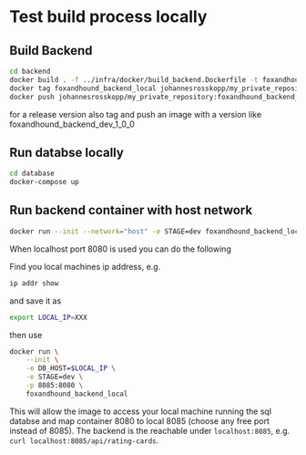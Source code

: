 # Test build process locally

## Build Backend

```bash
cd backend
docker build . -f ../infra/docker/build_backend.Dockerfile -t foxandhound_backend_local
docker tag foxandhound_backend_local johannesrosskopp/my_private_repository:foxandhound_backend_dev_latest
docker push johannesrosskopp/my_private_repository:foxandhound_backend_dev_latest
```

for a release version also tag and push an image with a version like foxandhound_backend_dev_1_0_0

## Run databse locally

```bash
cd database
docker-compose up
```

## Run backend container with host network

```bash
docker run --init --network="host" -e STAGE=dev foxandhound_backend_local
```

When localhost port 8080 is used you can do the following

Find you local machines ip address, e.g. 

```bash
ip addr show
``` 

and save it as 

```bash
export LOCAL_IP=XXX
```

then use

```bash
docker run \
    --init \
    -e DB_HOST=$LOCAL_IP \
    -e STAGE=dev \
    -p 8085:8080 \
    foxandhound_backend_local
```

This will allow the image to access your local machine running the sql databse and map container 8080 to local 8085 (choose any free port instead of 8085).
The backend is the reachable under `localhost:8085`, e.g. `curl localhost:8085/api/rating-cards`.